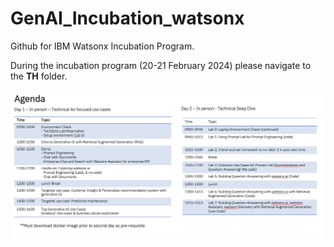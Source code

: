 # GenAI_Incubation_watsonx

Github for IBM Watsonx Incubation Program.

During the incubation program (20-21 February 2024) please navigate to the **TH** folder.

![Alt text](IMAGES/image.png)
